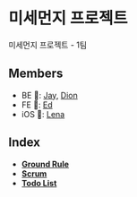 # 미세먼지 프로젝트

미세먼지 프로젝트 - 1팀

## Members

- BE 🎒: [Jay][jay], [Dion][dion]
- FE 🐥: [Ed][ed]
- iOS 🧞: [Lena][lena]

## Index

- **[Ground Rule](../../wiki/Ground-Rule)**
- **[Scrum](../../wiki/Scrum)**
- **[Todo List](https://link.idion.dev/team-todo)**

[jay]: https://github.com/beginin15
[dion]: https://github.com/ksundong
[ed]: https://github.com/sungik-choi
[lena]: https://github.com/dev-Lena
